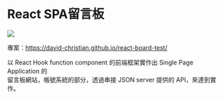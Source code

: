 # React SPA留言板  

![](https://lh3.googleusercontent.com/RooeZkA3Gnm8u6FVPwZz-EMq9TLrPTQznLv-9CXzwtvkoH7RtqTDtwK0oEbavYuus7ez7RJLnhQsx9nAj3cs47VyUdYdCzI-PYZlTjKTzojtauQeh54aRj6BONeP_kB7KsyGEhJ-=w600)

專案：https://david-christian.github.io/react-board-test/  


以 React Hook function component 的前端框架實作出 Single Page Application 的  
留言板網站，帳號系統的部分，透過串接 JSON server 提供的 API，來達到實作。
